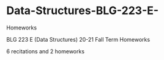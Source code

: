 # Data-Structures-BLG-223-E-
Homeworks

BLG 223 E (Data Structures) 20-21 Fall Term Homeworks

6 recitations and 2 homeworks
